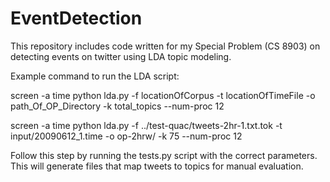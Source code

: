 EventDetection
==============

This repository includes code written for my Special Problem (CS 8903) on detecting events on twitter using LDA topic modeling.

Example command to run the LDA script:

screen -a time python lda.py -f locationOfCorpus -t locationOfTimeFile -o path_Of_OP_Directory -k total_topics --num-proc 12

screen -a time python lda.py -f ../test-quac/tweets-2hr-1.txt.tok -t input/20090612_1.time -o op-2hrw/ -k 75 --num-proc 12

Follow this step by running the tests.py script with the correct parameters. This will generate files that map tweets to topics for manual evaluation.